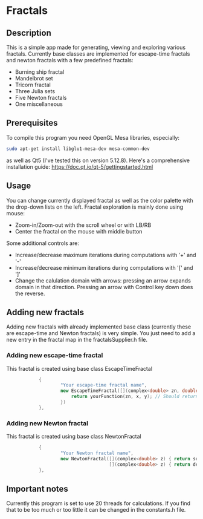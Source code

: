 # Fractals
## Description
This is a simple app made for generating, viewing and exploring various fractals. Currently base classes are implemented for escape-time fractals and newton fractals with a few predefined fractals:
- Burning ship fractal
- Mandelbrot set
- Tricorn fractal
- Three Julia sets
- Five Newton fractals
- One miscellaneous
## Prerequisites
To compile this program you need OpenGL Mesa libraries, especially:
```sh
sudo apt-get install libglu1-mesa-dev mesa-common-dev
```
as well as Qt5 (I've tested this on version 5.12.8). Here's a comprehensive installation guide: https://doc.qt.io/qt-5/gettingstarted.html
## Usage
You can change currently displayed fractal as well as the color palette with the drop-down lists on the left. Fractal exploration is mainly done using mouse:
- Zoom-in/Zoom-out with the scroll wheel or with LB/RB
- Center the fractal on the mouse with middle button

Some additional controls are:
- Increase/decrease maximum iterations during computations with '+' and '-'
- Increase/decrease minimum iterations during computations with '[' and ']'
- Change the calulation domain with arrows: pressing an arrow expands domain in that direction. Pressing an arrow with Control key down does the reverse.
## Adding new fractals
Adding new fractals with already implemented base class (currently these are escape-time and Newton fractals) is very simple. You just need to add a new entry in the fractal map in the fractalsSupplier.h file.
### Adding new escape-time fractal
This fractal is created using base class EscapeTimeFractal
```c++
            {
                    "Your escape-time fractal name",
                    new EscapeTimeFractal([](complex<double> zn, double x, double y) {
                        return yourFunction(zn, x, y); // Should return z_{n+1}
                    })
            },
```
### Adding new Newton fractal
This fractal is created using base class NewtonFractal
```c++
            {
                    "Your Newton fractal name",
                    new NewtonFractal([](complex<double> z) { return someComplexFunction(z); },
                                      [](complex<double> z) { return derivativeOfSomeComplexFunction(z); })
            },
```
## Important notes
Currently this program is set to use 20 threads for calculations. If you find that to be too much or too little it can be changed in the constants.h file.
